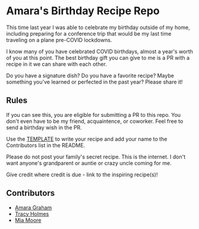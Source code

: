 # Amara's Birthday Recipe Repo

This time last year I was able to celebrate my birthday outside of my home, including preparing for a conference trip that would be my last time traveling on a plane pre-COVID lockdowns. 

I know many of you have celebrated COVID birthdays, almost a year's worth of you at this point. The best birthday gift you can give to me is a PR with a recipe in it we can share with each other.

Do you have a signature dish? Do you have a favorite recipe? Maybe something you've learned or perfected in the past year? Please share it! 

## Rules

If you can see this, you are eligible for submitting a PR to this repo. You don't even have to be my friend, acquaintence, or coworker. Feel free to send a birthday wish in the PR.

Use the [TEMPLATE](template.md) to write your recipe and add your name to the Contributors list in the README. 

Please do not post your family's secret recipe. This is the internet. I don't want anyone's grandparent or auntie or crazy uncle coming for me.

Give credit where credit is due - link to the inspiring recipe(s)!

## Contributors

* [Amara Graham](https://twitter.com/MissAmaraKay)
* [Tracy Holmes](https://twitter.com/tracypholmes)
* [Mia Moore](https://twitter.com/xoMiaMoore)
